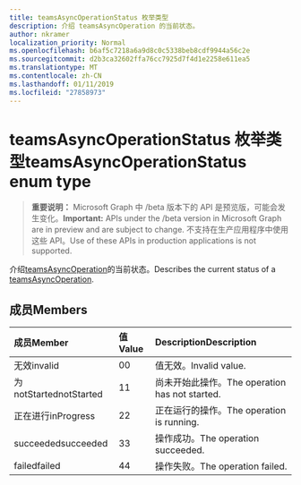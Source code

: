```yaml
---
title: teamsAsyncOperationStatus 枚举类型
description: 介绍 teamsAsyncOperation 的当前状态。
author: nkramer
localization_priority: Normal
ms.openlocfilehash: b6af5c7218a6a9d8c0c5338beb8cdf9944a56c2e
ms.sourcegitcommit: d2b3ca32602ffa76cc7925d7f4d1e2258e611ea5
ms.translationtype: MT
ms.contentlocale: zh-CN
ms.lasthandoff: 01/11/2019
ms.locfileid: "27858973"
---
```

# <a name="teamsasyncoperationstatus-enum-type"></a><span data-ttu-id="f061c-103">teamsAsyncOperationStatus 枚举类型</span><span class="sxs-lookup"><span data-stu-id="f061c-103">teamsAsyncOperationStatus enum type</span></span>

> <span data-ttu-id="f061c-104">**重要说明：** Microsoft Graph 中 /beta 版本下的 API 是预览版，可能会发生变化。</span><span class="sxs-lookup"><span data-stu-id="f061c-104">**Important:** APIs under the /beta version in Microsoft Graph are in preview and are subject to change.</span></span> <span data-ttu-id="f061c-105">不支持在生产应用程序中使用这些 API。</span><span class="sxs-lookup"><span data-stu-id="f061c-105">Use of these APIs in production applications is not supported.</span></span>

<span data-ttu-id="f061c-106">介绍[teamsAsyncOperation](teamsasyncoperation.md)的当前状态。</span><span class="sxs-lookup"><span data-stu-id="f061c-106">Describes the current status of a [teamsAsyncOperation](teamsasyncoperation.md).</span></span>

## <a name="members"></a><span data-ttu-id="f061c-107">成员</span><span class="sxs-lookup"><span data-stu-id="f061c-107">Members</span></span>

| <span data-ttu-id="f061c-108">成员</span><span class="sxs-lookup"><span data-stu-id="f061c-108">Member</span></span> | <span data-ttu-id="f061c-109">值</span><span class="sxs-lookup"><span data-stu-id="f061c-109">Value</span></span>| <span data-ttu-id="f061c-110">Description</span><span class="sxs-lookup"><span data-stu-id="f061c-110">Description</span></span> |
|:---------------|:--------|:----------|
|<span data-ttu-id="f061c-111">无效</span><span class="sxs-lookup"><span data-stu-id="f061c-111">invalid</span></span>|<span data-ttu-id="f061c-112">0</span><span class="sxs-lookup"><span data-stu-id="f061c-112">0</span></span>|<span data-ttu-id="f061c-113">值无效。</span><span class="sxs-lookup"><span data-stu-id="f061c-113">Invalid value.</span></span>|
|<span data-ttu-id="f061c-114">为 notStarted</span><span class="sxs-lookup"><span data-stu-id="f061c-114">notStarted</span></span>|<span data-ttu-id="f061c-115">1</span><span class="sxs-lookup"><span data-stu-id="f061c-115">1</span></span>|<span data-ttu-id="f061c-116">尚未开始此操作。</span><span class="sxs-lookup"><span data-stu-id="f061c-116">The operation has not started.</span></span>|
|<span data-ttu-id="f061c-117">正在进行</span><span class="sxs-lookup"><span data-stu-id="f061c-117">inProgress</span></span>|<span data-ttu-id="f061c-118">2</span><span class="sxs-lookup"><span data-stu-id="f061c-118">2</span></span>|<span data-ttu-id="f061c-119">正在运行的操作。</span><span class="sxs-lookup"><span data-stu-id="f061c-119">The operation is running.</span></span>|
|<span data-ttu-id="f061c-120">succeeded</span><span class="sxs-lookup"><span data-stu-id="f061c-120">succeeded</span></span>|<span data-ttu-id="f061c-121">3</span><span class="sxs-lookup"><span data-stu-id="f061c-121">3</span></span>|<span data-ttu-id="f061c-122">操作成功。</span><span class="sxs-lookup"><span data-stu-id="f061c-122">The operation succeeded.</span></span>|
|<span data-ttu-id="f061c-123">failed</span><span class="sxs-lookup"><span data-stu-id="f061c-123">failed</span></span>|<span data-ttu-id="f061c-124">4</span><span class="sxs-lookup"><span data-stu-id="f061c-124">4</span></span>|<span data-ttu-id="f061c-125">操作失败。</span><span class="sxs-lookup"><span data-stu-id="f061c-125">The operation failed.</span></span>|

